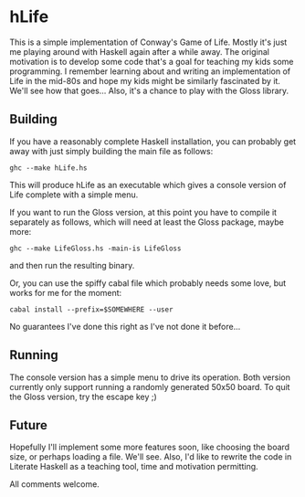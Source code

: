 # hLife

This is a simple implementation of Conway's Game of Life. Mostly it's just me playing around with Haskell again after a while away. The original motivation is to develop some code that's a goal for teaching my kids some programming. I remember learning about and writing an implementation of Life in the mid-80s and hope my kids might be similarly fascinated by it. We'll see how that goes... Also, it's a chance to play with the Gloss library.

## Building

If you have a reasonably complete Haskell installation, you can probably get away with just simply building the main file as follows:

    ghc --make hLife.hs

This will produce hLife as an executable which gives a console version of Life complete with a simple menu.

If you want to run the Gloss version, at this point you have to compile it separately as follows, which will need at least the Gloss package, maybe more:

    ghc --make LifeGloss.hs -main-is LifeGloss

and then run the resulting binary.

Or, you can use the spiffy cabal file which probably needs some love, but works for me for the moment:

    cabal install --prefix=$SOMEWHERE --user

No guarantees I've done this right as I've not done it before...

## Running

The console version has a simple menu to drive its operation. Both version currently only support running a randomly generated 50x50 board. To quit the Gloss version, try the escape key ;)

## Future

Hopefully I'll implement some more features soon, like choosing the board size, or perhaps loading a file. We'll see. Also, I'd like to rewrite the code in Literate Haskell as a teaching tool, time and motivation permitting.

All comments welcome.



